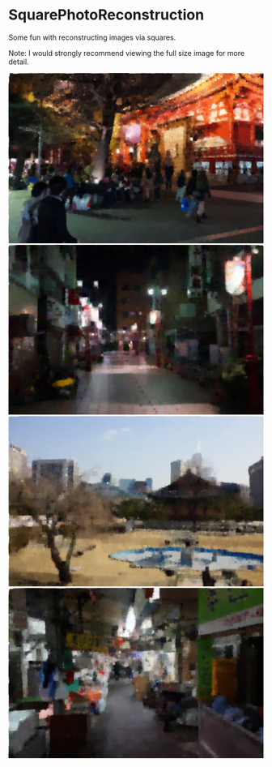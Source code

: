 SquarePhotoReconstruction
=========================

Some fun with reconstructing images via squares.

Note: I would strongly recommend viewing the full size image for more detail.

![ScreenShot](https://raw.githubusercontent.com/lukemetz/SquarePhotoReconstruction/master/results/japan2_mod.png)
![ScreenShot](https://raw.githubusercontent.com/lukemetz/SquarePhotoReconstruction/master/results/japan1_mod.png)
![ScreenShot](https://raw.githubusercontent.com/lukemetz/SquarePhotoReconstruction/master/results/korea2_mod.png)
![ScreenShot](https://raw.githubusercontent.com/lukemetz/SquarePhotoReconstruction/master/results/korea3_mod.png)
